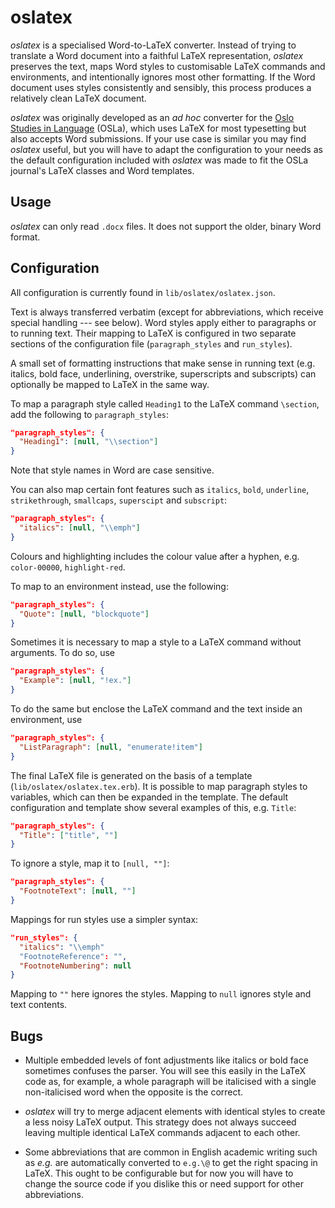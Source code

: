 # oslatex

_oslatex_ is a specialised Word-to-LaTeX converter. Instead of trying to
translate a Word document into a faithful LaTeX representation, _oslatex_
preserves the text, maps Word styles to customisable LaTeX commands and
environments, and intentionally ignores most other formatting. If the Word
document uses styles consistently and sensibly, this process produces a
relatively clean LaTeX document.

_oslatex_ was originally developed as an _ad hoc_ converter for the [Oslo
Studies in Language](https://www.journals.uio.no/index.php/osla) (OSLa), which
uses LaTeX for most typesetting but also accepts Word submissions. If your use
case is similar you may find _oslatex_ useful, but you will have to adapt the
configuration to your needs as the default configuration included with
_oslatex_ was made to fit the OSLa journal's LaTeX classes and Word templates.

## Usage

_oslatex_ can only read `.docx` files. It does not support the older, binary
Word format.

## Configuration

All configuration is currently found in `lib/oslatex/oslatex.json`.

Text is always transferred verbatim (except for abbreviations, which receive
special handling --- see below). Word styles apply either to paragraphs or to
running text. Their mapping to LaTeX is configured in two separate sections of
the configuration file (`paragraph_styles` and `run_styles`).

A small set of formatting instructions that make sense in running text (e.g.
italics, bold face, underlining, overstrike, superscripts and subscripts) can
optionally be mapped to LaTeX in the same way.

To map a paragraph style called `Heading1` to the LaTeX command `\section`, add
the following to `paragraph_styles`:

```json
"paragraph_styles": {
  "Heading1": [null, "\\section"]
}
```

Note that style names in Word are case sensitive.

You can also map certain font features such as `italics`, `bold`, `underline`,
`strikethrough`, `smallcaps`, `superscipt` and `subscript`:

```json
"paragraph_styles": {
  "italics": [null, "\\emph"]
}
```

Colours and highlighting includes the colour value after a hyphen, e.g.
`color-00000`, `highlight-red`.

To map to an environment instead, use the following:

```json
"paragraph_styles": {
  "Quote": [null, "blockquote"]
}
```

Sometimes it is necessary to map a style to a LaTeX command without arguments. To do so, use

```json
"paragraph_styles": {
  "Example": [null, "!ex."]
}
```

To do the same but enclose the LaTeX command and the text inside an environment, use

```json
"paragraph_styles": {
  "ListParagraph": [null, "enumerate!item"]
}
```


The final LaTeX file is generated on the basis of a template
(`lib/oslatex/oslatex.tex.erb`). It is possible to map paragraph styles to
variables, which can then be expanded in the template. The default
configuration and template show several examples of this, e.g. `Title`:

```json
"paragraph_styles": {
  "Title": ["title", ""]
}
```

To ignore a style, map it to `[null, ""]`:

```json
"paragraph_styles": {
  "FootnoteText": [null, ""]
}
```

Mappings for run styles use a simpler syntax:

```json
"run_styles": {
  "italics": "\\emph"
  "FootnoteReference": "",
  "FootnoteNumbering": null
}
```

Mapping to `""` here ignores the styles. Mapping to `null` ignores style and
text contents.

## Bugs

* Multiple embedded levels of font adjustments like italics or bold face
  sometimes confuses the parser. You will see this easily in the LaTeX code as,
  for example, a whole paragraph will be italicised with a single
  non-italicised word when the opposite is the correct.

* _oslatex_ will try to merge adjacent elements with identical styles to create
  a less noisy LaTeX output. This strategy does not always succeed leaving
  multiple identical LaTeX commands adjacent to each other.

* Some abbreviations that are common in English academic writing such as _e.g._
  are automatically converted to `e.g.\@` to get the right spacing in LaTeX.
  This ought to be configurable but for now you will have to change the source
  code if you dislike this or need support for other abbreviations.
